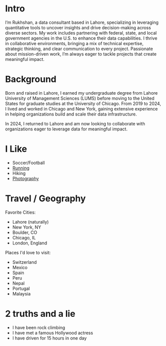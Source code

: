 # Intro
I’m Rukhshan, a data consultant based in Lahore, specializing in leveraging quantitative tools to uncover insights and drive decision-making across diverse sectors. My work includes partnering with federal, state, and local government agencies in the U.S. to enhance their data capabilities. I thrive in collaborative environments, bringing a mix of technical expertise, strategic thinking, and clear communication to every project. Passionate about mission-driven work, I’m always eager to tackle projects that create meaningful impact.

# Background
Born and raised in Lahore, I earned my undergraduate degree from Lahore University of Management Sciences (LUMS) before moving to the United States for graduate studies at the University of Chicago. From 2019 to 2024, I lived and worked in Chicago and New York, gaining extensive experience in helping organizations build and scale their data infrastructure.

In 2024, I returned to Lahore and am now looking to collaborate with organizations eager to leverage data for meaningful impact.

# I Like
- Soccer/Football
- [Running](https://instagram.com/ram.runs.etc)
- Hiking
- [Photography](https://instagram.com/rukhshan)

# Travel / Geography
Favorite Cities: 
- Lahore (naturally)
- New York, NY
- Boulder, CO
- Chicago, IL
- London, England

Places I'd love to visit: 
- Switzerland
- Mexico
- Spain
- Peru
- Nepal
- Portugal
- Malaysia

# 2 truths and a lie
- I have been rock climbing 
- I have met a famous Hollywood actress
- I have driven for 15 hours in one day
